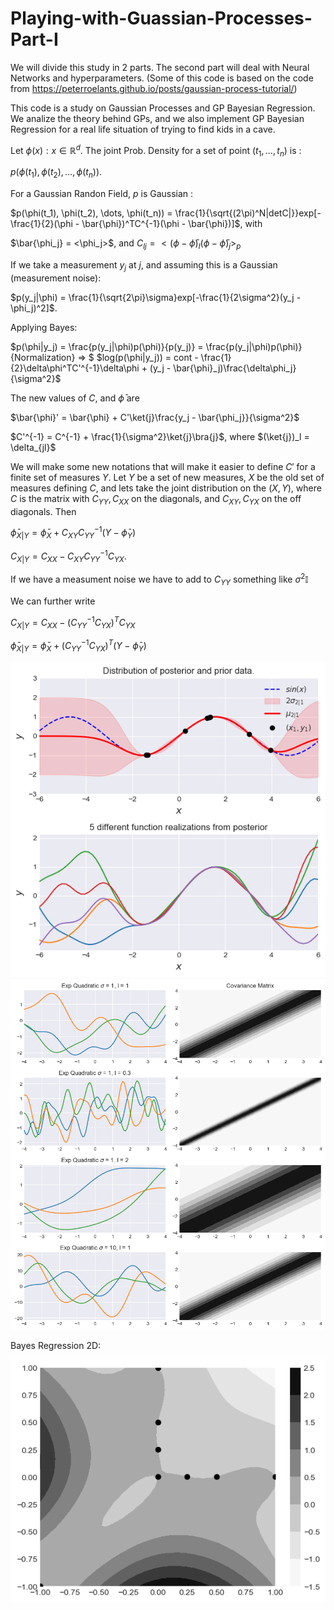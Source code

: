 # Playing-with-Guassian-Processes-Part-I

We will divide this study in 2 parts. The second part will deal with Neural Networks and hyperparameters. (Some of this code is based on the code from https://peterroelants.github.io/posts/gaussian-process-tutorial/)

This code is a study on Gaussian Processes and GP Bayesian Regression. We analize the theory behind GPs, and we also implement GP Bayesian Regression for a real life situation of trying to find kids in a cave.

Let $\phi(x) : x\in \mathbb{R}^d$.
The joint Prob. Density for a set of point $(t_1, \dots, t_n)$ is :

$p(\phi(t_1), \phi(t_2), \dots, \phi(t_n))$.

For a Gaussian Randon Field, $p$ is Gaussian :

$p(\phi(t_1), \phi(t_2), \dots, \phi(t_n)) = \frac{1}{\sqrt{(2\pi)^N|detC|}}exp[-\frac{1}{2}(\phi - \bar{\phi})^TC^{-1}(\phi - \bar{\phi})]$, with

$\bar{\phi_j} = <\phi_j>$, and
$C_{lj} = <(\phi - \bar{\phi})_l(\phi - \bar{\phi})_j>_p$

If we take a measurement $y_j$ at $j$, and assuming this is a Gaussian (measurement noise):

$p(y_j|\phi) = \frac{1}{\sqrt{2\pi}\sigma}exp[-\frac{1}{2\sigma^2}(y_j - \phi_j)^2]$.

Applying Bayes:

$p(\phi|y_j) = \frac{p(y_j|\phi)p(\phi)}{p(y_j)} = \frac{p(y_j|\phi)p(\phi)}{Normalization} => $ 
$log(p(\phi|y_j)) = cont - \frac{1}{2}\delta\phi^TC'^{-1}\delta\phi + (y_j - \bar{\phi}_j)\frac{\delta\phi_j}{\sigma^2}$

The new values of $C$, and $\bar{\phi}$ are

$\bar{\phi}' = \bar{\phi} + C'\ket{j}\frac{y_j - \bar{\phi_j}}{\sigma^2}$

$C'^{-1} = C^{-1} + \frac{1}{\sigma^2}\ket{j}\bra{j}$, where $(\ket{j})_l = \delta_{jl}$ 

We will make some new notations that will make it easier to define $C'$ for a finite set of measures $Y$. Let $Y$ be a set of new measures, $X$ be the old set of measures defining $C$, and lets take the joint distribution on the $(X,Y)$, where $C$ is the matrix with $C_{YY}, C_{XX}$ on the diagonals, and $C_{XY}, C_{YX}$ on the off diagonals. Then 

$\bar{\phi}_{X|Y} = \bar{\phi}_{X} + C_{XY}C^{-1}_{YY}(Y - \bar{\phi}_Y)$

$C_{X|Y} = C_{XX} - C_{XY}C^{-1}_{YY}C_{YX}$.

If we have a measument noise we have to add to $C_{YY}$  something like $\sigma^2\mathbb{I}$

We can further write

$C_{X|Y} = C_{XX} - (C^{-1}_{YY}C_{YX})^{T}C_{YX}$

$\bar{\phi}_{X|Y} = \bar{\phi}_{X} + (C_{YY}^{-1}C_{YX})^{T}(Y - \bar{\phi}_Y)$

![Bayes Regression](bayes.png?raw=true "GP Bayes Regression 1D")
![Exponential Quadratic Kernel](expqua.png?raw=true "Exponential Quadratic Kernel")

Bayes Regression 2D:

![Bayes Regression 2D](bayes2d.png?raw=true "GP Bayes Regression 2D")


